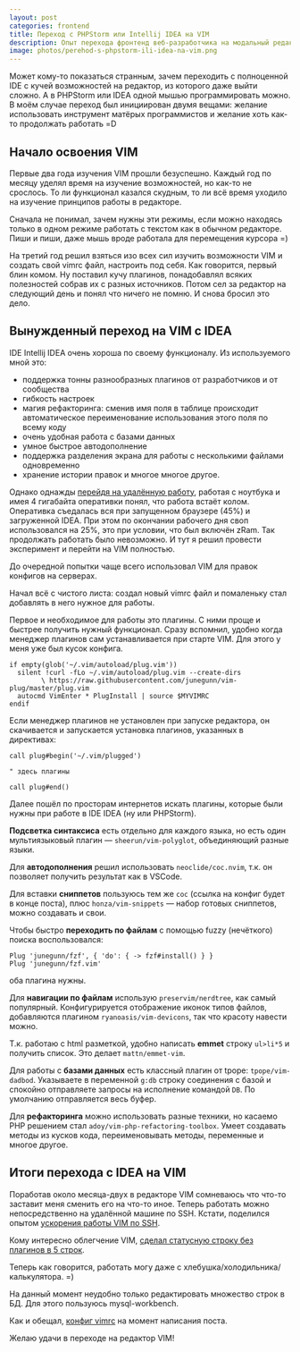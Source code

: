 ```yaml
---
layout: post
categories: frontend
title: Переход с PHPStorm или Intellij IDEA на VIM
description: Опыт перехода фронтенд веб-разработчика на модальный редактор VIM с IDE от JetBrains. Почему, зачем и как.
image: photos/perehod-s-phpstorm-ili-idea-na-vim.png
---
```


Может кому-то показаться странным, зачем переходить с полноценной IDE с кучей возможностей
на редактор, из которого даже выйти сложно. А в PHPStorm или IDEA одной мышью
программировать можно. В моём случае переход был инициирован двумя вещами:
желание использовать инструмент матёрых программистов и желание хоть как-то
продолжать работать =D

## Начало освоения VIM

Первые два года изучения VIM прошли безуспешно. Каждый год по месяцу уделял
время на изучение возможностей, но как-то не срослось. То ли функционал казался
скудным, то ли всё время уходило на изучение принципов работы в редакторе.

Сначала не понимал, зачем нужны эти режимы, если можно находясь только в одном
режиме работать с текстом как в обычном редакторе. Пиши и пиши, даже мышь вроде
работала для перемещения курсора =)

На третий год решил взяться изо всех сил изучить возможности VIM и создать свой
vimrc файл, настроить под себя. Как говорится, первый блин комом. Ну поставил
кучу плагинов, понадобавлял всяких полезностей собрав их с разных источников.
Потом сел за редактор на следующий день и понял что ничего не помню. И снова
бросил это дело.

## Вынужденный переход на VIM с IDEA

IDE Intellij IDEA очень хороша по своему функционалу. Из используемого мной это:

- поддержка тонны разнообразных плагинов от разработчиков и от сообщества
- гибкость настроек
- магия рефакторинга: сменив имя поля в таблице происходит автоматическое переименование использования этого поля по всему коду
- очень удобная работа с базами данных
- умное быстрое автодополнение
- поддержка разделения экрана для работы с несколькими файлами одновременно
- хранение истории правок
и многое многое другое.

Однако однажды [перейдя на удалённую работу](/blog/linux/rabotaem-udalyonno-po-ssh-na-karantine),
работая с ноутбука и имея 4 гигабайта оперативки понял, что работа встаёт колом.
Оперативка съедалась вся при запущенном браузере (45%) и загруженной IDEA.
При этом по окончании рабочего дня своп использовался на 25%, это при условии,
что был включён zRam. Так продолжать работать было невозможно. И тут я решил
провести эксперимент и перейти на VIM полностью.

До очередной попытки чаще всего использовал VIM для правок конфигов на серверах.

Начал всё с чистого листа: создал новый vimrc файл и помаленьку стал добавлять
в него нужное для работы.

Первое и необходимое для работы это плагины. С ними проще и быстрее получить
нужный функционал. Сразу вспомнил, удобно когда менеджер плагинов сам
устанавливается при старте VIM. Для этого у меня уже был кусок конфига.

```vim
if empty(glob('~/.vim/autoload/plug.vim'))
  silent !curl -fLo ~/.vim/autoload/plug.vim --create-dirs
        \ https://raw.githubusercontent.com/junegunn/vim-plug/master/plug.vim
  autocmd VimEnter * PlugInstall | source $MYVIMRC
endif
```

Если менеджер плагинов не установлен при запуске редактора, он скачивается
и запускается установка плагинов, указанных в директивах:

```vim
call plug#begin('~/.vim/plugged')

" здесь плагины

call plug#end()
```

Далее пошёл по просторам интернетов искать плагины, которые были нужны
при работе в IDE IDEA (ну или PHPStorm).

__Подсветка синтаксиса__ есть отдельно для каждого языка, но есть один мультиязыковый
плагин &mdash; `sheerun/vim-polyglot`, объединяющий разные языки.

Для __автодополнения__ решил использовать `neoclide/coc.nvim`, т.к. он позволяет
получить результат как в VSCode.

Для вставки __сниппетов__ пользуюсь тем же `coc` (ссылка на конфиг будет в конце поста),
плюс `honza/vim-snippets` &mdash; набор готовых сниппетов, можно создавать и свои.

Чтобы быстро __переходить по файлам__ с помощью fuzzy (нечёткого) поиска воспользовался:

```vim
Plug 'junegunn/fzf', { 'do': { -> fzf#install() } }
Plug 'junegunn/fzf.vim'
```
оба плагина нужны.

Для __навигации по файлам__ использую `preservim/nerdtree`, как самый популярный.
Конфигурируется отображение иконок типов файлов, добавляются плагином
`ryanoasis/vim-devicons`, так что красоту навести можно.

Т.к. работаю с html разметкой, удобно написать __emmet__ строку `ul>li*5` и получить список. Это
делает `mattn/emmet-vim`.

Для работы с __базами данных__ есть классный плагин от tpope: `tpope/vim-dadbod`.
Указываете в переменной `g:db` строку соединения с базой и спокойно отправляете
запросы на исполнение командой `DB`. По умолчанию отправляется весь буфер.

Для __рефакторинга__ можно использовать разные техники, но касаемо PHP решением
стал `adoy/vim-php-refactoring-toolbox`. Умеет создавать методы из кусков кода,
переименовывать методы, переменные и многое другое.

## Итоги перехода с IDEA на VIM

Поработав около месяца-двух в редакторе VIM сомневаюсь что что-то заставит меня
сменить его на что-то иное. Теперь работать можно непосредственно на удалённой
машине по SSH. Кстати, поделился опытом [ускорения работы VIM по SSH](/blog/linux/optimizaciya-i-uskorenie-vim).

Кому интересно облегчение VIM,
[сделал статусную строку без плагинов в 5 строк](/blog/linux/statusnaya-stroka-vim-bez-plaginov).

Теперь как говорится, работать могу даже с хлебушка/холодильника/калькулятора. =)

На данный момент неудобно только редактировать множество строк в БД. Для этого
пользуюсь mysql-workbench.

Как и обещал,
[конфиг vimrc](https://github.com/fagcinsk/dotfiles/blob/976c6fbcbeda91382b169d329e3f3a09449f9669/vim/.vimrc)
на момент написания поста.

Желаю удачи в переходе на редактор VIM!

